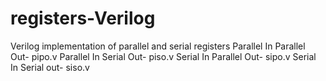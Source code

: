 # registers-Verilog
Verilog implementation of  parallel and serial registers
Parallel In Parallel Out- pipo.v
Parallel In Serial Out- piso.v
Serial In Parallel Out- sipo.v
Serial In Serial out- siso.v
